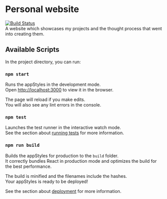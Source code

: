 # Personal website
[![Build Status](https://travis-ci.com/wejrox/personal-website.svg?branch=master)](https://travis-ci.com/wejrox/personal-website)  
A website which showcases my projects and the thought process that went into creating them.

## Available Scripts

In the project directory, you can run:

### `npm start`

Runs the appStyles in the development mode.<br>
Open [http://localhost:3000](http://localhost:3000) to view it in the browser.

The page will reload if you make edits.<br>
You will also see any lint errors in the console.

### `npm test`

Launches the test runner in the interactive watch mode.<br>
See the section about [running tests](https://facebook.github.io/create-react-app/docs/running-tests) for more information.

### `npm run build`

Builds the appStyles for production to the `build` folder.<br>
It correctly bundles React in production mode and optimizes the build for the best performance.

The build is minified and the filenames include the hashes.<br>
Your appStyles is ready to be deployed!

See the section about [deployment](https://facebook.github.io/create-react-app/docs/deployment) for more information.
